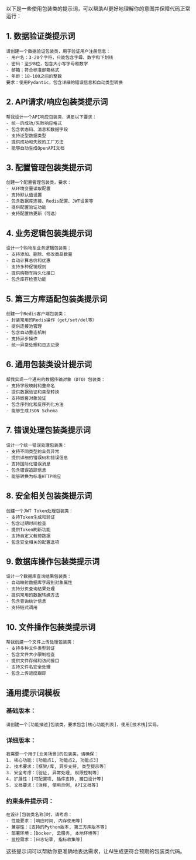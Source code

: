 以下是一些使用包装类的提示词，可以帮助AI更好地理解你的意图并保障代码正常运行：

## 1. 数据验证类提示词

```
请创建一个数据验证包装类，用于验证用户注册信息：
- 用户名：3-20个字符，只能包含字母、数字和下划线
- 密码：至少8位，包含大小写字母和数字
- 邮箱：符合标准邮箱格式
- 年龄：18-100之间的整数
要求：使用Pydantic，包含详细的错误信息和自动类型转换
```

## 2. API请求/响应包装类提示词

```
帮我设计一个API响应包装类，满足以下要求：
- 统一的成功/失败响应格式
- 包含状态码、消息和数据字段
- 支持泛型数据类型
- 提供成功和失败的工厂方法
- 能够自动生成OpenAPI文档
```

## 3. 配置管理包装类提示词

```
创建一个配置管理包装类，要求：
- 从环境变量读取配置
- 支持默认值设置
- 包含数据库连接、Redis配置、JWT设置等
- 提供配置验证功能
- 支持配置热更新（可选）
```

## 4. 业务逻辑包装类提示词

```
设计一个购物车业务逻辑包装类：
- 支持添加、删除、修改商品数量
- 自动计算总价和优惠
- 支持多种促销规则
- 提供购物车持久化接口
- 包含库存检查功能
```

## 5. 第三方库适配包装类提示词

```
创建一个Redis客户端包装类：
- 封装常用的Redis操作（get/set/del等）
- 提供连接池管理
- 包含自动重连机制
- 支持异步操作
- 统一异常处理和日志记录
```

## 6. 通用包装类设计提示词

```
帮我实现一个通用的数据传输对象（DTO）包装类：
- 支持字段映射和重命名
- 提供数据验证和类型转换
- 支持嵌套对象验证
- 包含序列化和反序列化方法
- 能够生成JSON Schema
```

## 7. 错误处理包装类提示词

```
设计一个统一错误处理包装类：
- 支持不同类型的业务异常
- 提供详细的错误码和错误信息
- 支持国际化错误消息
- 包含错误追踪信息
- 能够转换为标准HTTP响应
```

## 8. 安全相关包装类提示词

```
创建一个JWT Token处理包装类：
- 支持Token生成和验证
- 包含过期时间检查
- 提供Token刷新功能
- 支持自定义载荷数据
- 包含安全相关的配置选项
```

## 9. 数据库操作包装类提示词

```
设计一个数据库查询结果包装类：
- 自动映射数据库字段到对象属性
- 支持分页查询结果处理
- 提供常用的数据转换方法
- 包含查询统计信息
- 支持链式调用
```

## 10. 文件操作包装类提示词

```
帮我创建一个文件上传处理包装类：
- 支持多种文件类型验证
- 包含文件大小限制检查
- 提供文件存储和访问接口
- 支持文件名安全处理
- 包含上传进度跟踪
```

## 通用提示词模板

### 基础版本：
```
请创建一个[功能描述]包装类，要求包含[核心功能列表]，使用[技术栈]实现。
```

### 详细版本：
```
我需要一个用于[业务场景]的包装类，请确保：
1. 核心功能：[功能点1, 功能点2, 功能点3]
2. 技术要求：[框架/库, 异步支持, 类型提示等]
3. 安全考虑：[验证, 异常处理, 权限控制等]
4. 扩展性：[可配置项, 插件支持, 接口设计等]
5. 文档要求：[注释, 使用示例, API文档等]
```

### 约束条件提示词：
```
在设计[包装类名称]时，请考虑：
- 性能要求：[响应时间, 内存使用等]
- 兼容性：[支持的Python版本, 第三方库版本等]
- 部署环境：[Docker, 云服务, 本地环境等]
- 监控需求：[日志记录, 指标收集等]
```

这些提示词可以帮助你更准确地表达需求，让AI生成更符合预期的包装类代码。